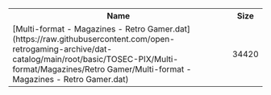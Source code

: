 <table>
<tr><th>Name</th><th>Size</th></tr>
<tr><td>
[Multi-format - Magazines - Retro Gamer.dat](https://raw.githubusercontent.com/open-retrogaming-archive/dat-catalog/main/root/basic/TOSEC-PIX/Multi-format/Magazines/Retro Gamer/Multi-format - Magazines - Retro Gamer.dat)
</td><td>34420</td></tr>
</table>
